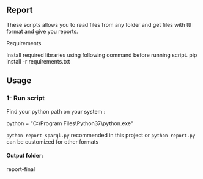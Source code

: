 ## Report


These scripts allows you to read files from any folder and get files with ttl format and give you reports.


Requirements

Install required libraries using following command before running script. pip install -r requirements.txt


## Usage

### 1- Run script

Find your python path on your system :

python = "C:\Program Files\Python37\python.exe"

`python report-sparql.py` recommended in this project
or 
`python report.py` can be customized for other formats

#### Output folder:

report-final